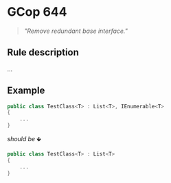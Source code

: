 ﻿# GCop 644

> *"Remove redundant base interface."*

## Rule description

...

## Example

```csharp
public class TestClass<T> : List<T>, IEnumerable<T>
{
    ...
}
```

*should be* 🡻

```csharp
public class TestClass<T> : List<T>
{
    ...
}
```
